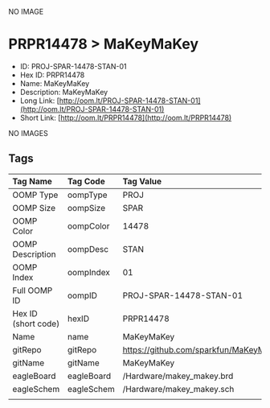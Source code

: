 


  
NO IMAGE  
# PRPR14478 > MaKeyMaKey

- ID: PROJ-SPAR-14478-STAN-01
- Hex ID: PRPR14478
- Name: MaKeyMaKey
- Description: MaKeyMaKey
- Long Link: [http://oom.lt/PROJ-SPAR-14478-STAN-01](http://oom.lt/PROJ-SPAR-14478-STAN-01)
- Short Link: [http://oom.lt/PRPR14478](http://oom.lt/PRPR14478)
  
NO IMAGES  
## Tags
  

|Tag Name|Tag Code|Tag Value|
| :--- | :--- | :--- |
|OOMP Type|oompType|PROJ|
|OOMP Size|oompSize|SPAR|
|OOMP Color|oompColor|14478|
|OOMP Description|oompDesc|STAN|
|OOMP Index|oompIndex|01|
|Full OOMP ID|oompID|PROJ-SPAR-14478-STAN-01|
|Hex ID (short code)|hexID|PRPR14478|
|Name|name|MaKeyMaKey|
|gitRepo|gitRepo|https://github.com/sparkfun/MaKeyMaKey|
|gitName|gitName|MaKeyMaKey|
|eagleBoard|eagleBoard|/Hardware/makey_makey.brd|
|eagleSchem|eagleSchem|/Hardware/makey_makey.sch|
||||
